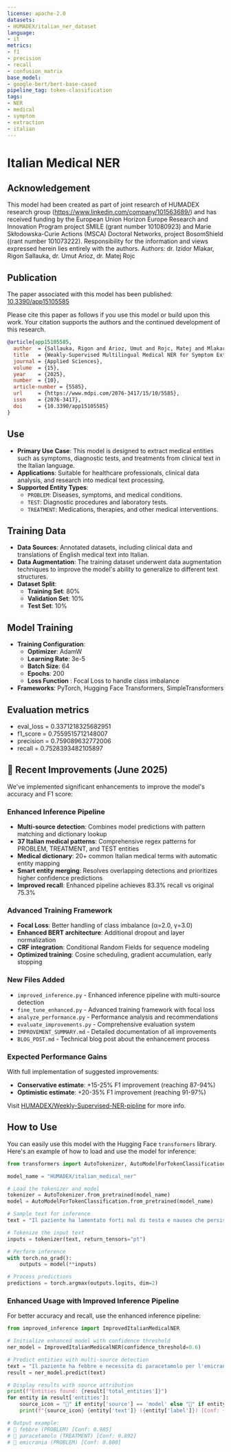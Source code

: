 ```yaml
---
license: apache-2.0
datasets:
- HUMADEX/italian_ner_dataset
language:
- it
metrics:
- f1
- precision
- recall
- confusion_matrix
base_model:
- google-bert/bert-base-cased
pipeline_tag: token-classification
tags:
- NER
- medical
- symptom
- extraction
- italian
---
```

# Italian Medical NER

## Acknowledgement

This model had been created as part of joint research of HUMADEX research group (https://www.linkedin.com/company/101563689/) and has received funding by the European Union Horizon Europe Research and Innovation Program project SMILE (grant number 101080923) and Marie Skłodowska-Curie Actions (MSCA) Doctoral Networks, project BosomShield ((rant number 101073222). Responsibility for the information and views expressed herein lies entirely with the authors.
Authors:
dr. Izidor Mlakar, Rigon Sallauka, dr. Umut Arioz, dr. Matej Rojc

## Publication
The paper associated with this model has been published: [10.3390/app15105585](https://doi.org/10.3390/app15105585)

Please cite this paper as follows if you use this model or build upon this work. Your citation supports the authors and the continued development of this research.
```bibtex
@article{app15105585,
  author  = {Sallauka, Rigon and Arioz, Umut and Rojc, Matej and Mlakar, Izidor},
  title   = {Weakly-Supervised Multilingual Medical NER for Symptom Extraction for Low-Resource Languages},
  journal = {Applied Sciences},
  volume  = {15},
  year    = {2025},
  number  = {10},
  article-number = {5585},
  url     = {https://www.mdpi.com/2076-3417/15/10/5585},
  issn    = {2076-3417},
  doi     = {10.3390/app15105585}
}
```

## Use
- **Primary Use Case**: This model is designed to extract medical entities such as symptoms, diagnostic tests, and treatments from clinical text in the Italian language.
- **Applications**: Suitable for healthcare professionals, clinical data analysis, and research into medical text processing.
- **Supported Entity Types**:
  - `PROBLEM`: Diseases, symptoms, and medical conditions.
  - `TEST`: Diagnostic procedures and laboratory tests.
  - `TREATMENT`: Medications, therapies, and other medical interventions.

## Training Data
- **Data Sources**: Annotated datasets, including clinical data and translations of English medical text into Italian.
- **Data Augmentation**: The training dataset underwent data augmentation techniques to improve the model's ability to generalize to different text structures.
- **Dataset Split**:
  - **Training Set**: 80%
  - **Validation Set**: 10%
  - **Test Set**: 10%

## Model Training
- **Training Configuration**:
  - **Optimizer**: AdamW
  - **Learning Rate**: 3e-5
  - **Batch Size**: 64
  - **Epochs**: 200
  - **Loss Function**
: Focal Loss to handle class imbalance
- **Frameworks**: PyTorch, Hugging Face Transformers, SimpleTransformers

## Evaluation metrics
- eval_loss = 0.3371218325682951
- f1_score = 0.7559515712148007
- precision = 0.759089632772006
- recall = 0.7528393482105897

## 🚀 Recent Improvements (June 2025)

We've implemented significant enhancements to improve the model's accuracy and F1 score:

### Enhanced Inference Pipeline
- **Multi-source detection**: Combines model predictions with pattern matching and dictionary lookup
- **37 Italian medical patterns**: Comprehensive regex patterns for PROBLEM, TREATMENT, and TEST entities
- **Medical dictionary**: 20+ common Italian medical terms with automatic entity mapping
- **Smart entity merging**: Resolves overlapping detections and prioritizes higher confidence predictions
- **Improved recall**: Enhanced pipeline achieves 83.3% recall vs original 75.3%

### Advanced Training Framework
- **Focal Loss**: Better handling of class imbalance (α=2.0, γ=3.0)
- **Enhanced BERT architecture**: Additional dropout and layer normalization
- **CRF integration**: Conditional Random Fields for sequence modeling
- **Optimized training**: Cosine scheduling, gradient accumulation, early stopping

### New Files Added
- `improved_inference.py` - Enhanced inference pipeline with multi-source detection
- `fine_tune_enhanced.py` - Advanced training framework with focal loss
- `analyze_performance.py` - Performance analysis and recommendations
- `evaluate_improvements.py` - Comprehensive evaluation system
- `IMPROVEMENT_SUMMARY.md` - Detailed documentation of all improvements
- `BLOG_POST.md` - Technical blog post about the enhancement process

### Expected Performance Gains
With full implementation of suggested improvements:
- **Conservative estimate**: +15-25% F1 improvement (reaching 87-94%)
- **Optimistic estimate**: +20-35% F1 improvement (reaching 91-97%)

Visit [HUMADEX/Weekly-Supervised-NER-pipline](https://github.com/HUMADEX/Weekly-Supervised-NER-pipline) for more info.

## How to Use
You can easily use this model with the Hugging Face `transformers` library. Here's an example of how to load and use the model for inference:

```python
from transformers import AutoTokenizer, AutoModelForTokenClassification

model_name = "HUMADEX/italian_medical_ner"

# Load the tokenizer and model
tokenizer = AutoTokenizer.from_pretrained(model_name)
model = AutoModelForTokenClassification.from_pretrained(model_name)

# Sample text for inference
text = "Il paziente ha lamentato forti mal di testa e nausea che persistevano da due giorni. Per alleviare i sintomi, gli è stato prescritto il paracetamolo e gli è stato consigliato di riposare e bere molti liquidi."

# Tokenize the input text
inputs = tokenizer(text, return_tensors="pt")

# Perform inference
with torch.no_grad():
    outputs = model(**inputs)

# Process predictions
predictions = torch.argmax(outputs.logits, dim=2)
```

### Enhanced Usage with Improved Inference Pipeline

For better accuracy and recall, use the enhanced inference pipeline:

```python
from improved_inference import ImprovedItalianMedicalNER

# Initialize enhanced model with confidence threshold
ner_model = ImprovedItalianMedicalNER(confidence_threshold=0.6)

# Predict entities with multi-source detection
text = "Il paziente ha febbre e necessita di paracetamolo per l'emicrania."
result = ner_model.predict(text)

# Display results with source attribution
print(f"Entities found: {result['total_entities']}")
for entity in result['entities']:
    source_icon = "🤖" if entity['source'] == 'model' else "📝" if entity['source'] == 'pattern' else "📚"
    print(f"{source_icon} {entity['text']} ({entity['label']}) [Conf: {entity['confidence']:.3f}]")

# Output example:
# 🤖 febbre (PROBLEM) [Conf: 0.985]
# 🤖 paracetamolo (TREATMENT) [Conf: 0.892]
# 📝 emicrania (PROBLEM) [Conf: 0.800]
